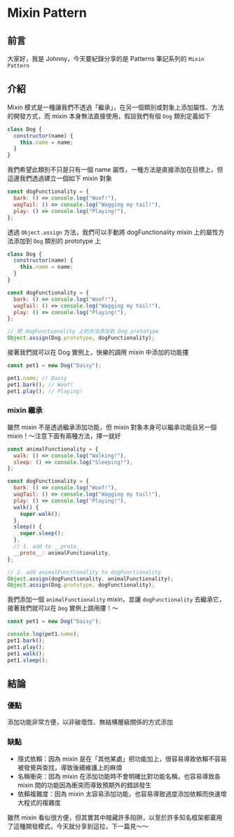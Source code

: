 # Mixin Pattern

<SocialBlock hashtags="design,pattern,mixin" />

## 前言
大家好，我是 Johnny，今天要紀錄分享的是 Patterns 筆記系列的 `Mixin Pattern`

## 介紹
Mixin 模式是一種讓我們不透過「繼承」，在另一個類別或對象上添加屬性、方法的開發方式，而 mixin 本身無法直接使用，假設我們有個 `Dog` 類別定義如下
```js
class Dog {
  constructor(name) {
    this.name = name;
  }
}
```
我們希望此類別不只是只有一個 name 屬性，一種方法是直接添加在目標上，但這邊我們透過建立一個如下 mixin 對象
```js
const dogFunctionality = {
  bark: () => console.log("Woof!"),
  wagTail: () => console.log("Wagging my tail!"),
  play: () => console.log("Playing!"),
};
```
透過 `Object.assign` 方法，我們可以手動將 dogFunctionality mixin 上的屬性方法添加到 `Dog` 類別的 prototype 上
```js
class Dog {
  constructor(name) {
    this.name = name;
  }
}

const dogFunctionality = {
  bark: () => console.log("Woof!"),
  wagTail: () => console.log("Wagging my tail!"),
  play: () => console.log("Playing!"),
};

// 把 dogFunctionality 上的方法添加到 Dog prototype
Object.assign(Dog.prototype, dogFunctionality);
```
接著我們就可以在 Dog 實例上，快樂的調用 mixin 中添加的功能摟
```js
const pet1 = new Dog("Daisy");

pet1.name; // Daisy
pet1.bark(); // Woof!
pet1.play(); // Playing!
```

### mixin 繼承
雖然 mixin 不是透過繼承添加功能，但 mixin 對象本身可以繼承功能自另一個 mixin！～注意下面有兩種方法，擇一就好
```js
const animalFunctionality = {
  walk: () => console.log("Walking!"),
  sleep: () => console.log("Sleeping!"),
};

const dogFunctionality = {
  bark: () => console.log("Woof!"),
  wagTail: () => console.log("Wagging my tail!"),
  play: () => console.log("Playing!"),
  walk() {
    super.walk();
  },
  sleep() {
    super.sleep();
  },
  // 1. add to __proto__
  __proto__: animalFunctionality,
};

// 2. add animalFunctionality to dogFunctionality
Object.assign(dogFunctionality, animalFunctionality);
Object.assign(Dog.prototype, dogFunctionality);
```
我們添加一個 `animalFunctionality` mixin，並讓 `dogFunctionality` 去繼承它，接著我們就可以在 `Dog` 實例上調用摟！～
```js
const pet1 = new Dog("Daisy");

console.log(pet1.name);
pet1.bark();
pet1.play();
pet1.walk();
pet1.sleep();
```

<SocialBlock hashtags="design,pattern,mixin" />

## 結論
### 優點
添加功能非常方便，以非破壞性、無結構層級關係的方式添加

### 缺點
- 隱式依賴：因為 mixin 是在「其他某處」把功能加上，很容易導致依賴不容易被發覺與查找，導致後續維護上的麻煩
- 名稱衝突：因為 mixin 在添加功能時不會明確比對功能名稱，也容易導致各 mixin 間的功能因為衝突而導致預期外的錯誤發生
- 依賴複雜度：因為 mixin 太容易添加功能，也容易導致過度添加依賴而快速增大程式的複雜度

雖然 mixin 看似很方便，但其實其中暗藏許多陷阱，以至於許多知名框架都棄用了這種開發模式，今天就分享到這拉，下一篇見～～